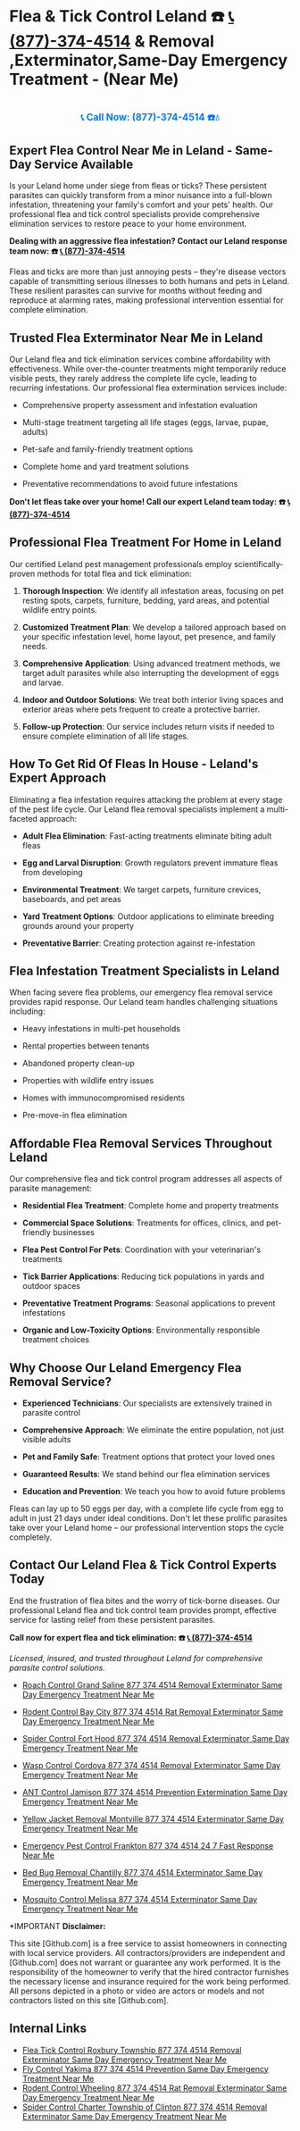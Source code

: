# Flea & Tick Control Leland ☎️ [📞 (877)-374-4514](https://pest-control-4514.netlify.app) & Removal ,Exterminator,Same-Day Emergency Treatment - (Near Me) 
# 

<p align="center" style="font-size: 1.2em; font-weight: bold; margin: 20px 0;">
  <a href="https://pest-control-4514.netlify.app" target="_blank" style="color: #007BFF; text-decoration: none;">📞 Call Now: (877)-374-4514 ☎️💧</a>
</p>

## Expert Flea Control Near Me in Leland - Same-Day Service Available

Is your Leland home under siege from fleas or ticks? These persistent parasites can quickly transform from a minor nuisance into a full-blown infestation, threatening your family's comfort and your pets' health. Our professional flea and tick control specialists provide comprehensive elimination services to restore peace to your home environment.

**Dealing with an aggressive flea infestation? Contact our Leland response team now: ☎️ [📞 (877)-374-4514](https://pest-control-4514.netlify.app)**

Fleas and ticks are more than just annoying pests – they're disease vectors capable of transmitting serious illnesses to both humans and pets in Leland. These resilient parasites can survive for months without feeding and reproduce at alarming rates, making professional intervention essential for complete elimination.

## Trusted Flea Exterminator Near Me in Leland

Our Leland flea and tick elimination services combine affordability with effectiveness. While over-the-counter treatments might temporarily reduce visible pests, they rarely address the complete life cycle, leading to recurring infestations. Our professional flea extermination services include:

- Comprehensive property assessment and infestation evaluation  

- Multi-stage treatment targeting all life stages (eggs, larvae, pupae, adults)  

- Pet-safe and family-friendly treatment options  

- Complete home and yard treatment solutions  

- Preventative recommendations to avoid future infestations  

**Don't let fleas take over your home! Call our expert Leland team today: ☎️ [📞 (877)-374-4514](https://pest-control-4514.netlify.app)**

## Professional Flea Treatment For Home in Leland

Our certified Leland pest management professionals employ scientifically-proven methods for total flea and tick elimination:

1. **Thorough Inspection**: We identify all infestation areas, focusing on pet resting spots, carpets, furniture, bedding, yard areas, and potential wildlife entry points.  

2. **Customized Treatment Plan**: We develop a tailored approach based on your specific infestation level, home layout, pet presence, and family needs.  

3. **Comprehensive Application**: Using advanced treatment methods, we target adult parasites while also interrupting the development of eggs and larvae.  

4. **Indoor and Outdoor Solutions**: We treat both interior living spaces and exterior areas where pets frequent to create a protective barrier.  

5. **Follow-up Protection**: Our service includes return visits if needed to ensure complete elimination of all life stages.  

## How To Get Rid Of Fleas In House - Leland's Expert Approach

Eliminating a flea infestation requires attacking the problem at every stage of the pest life cycle. Our Leland flea removal specialists implement a multi-faceted approach:

- **Adult Flea Elimination**: Fast-acting treatments eliminate biting adult fleas  

- **Egg and Larval Disruption**: Growth regulators prevent immature fleas from developing  

- **Environmental Treatment**: We target carpets, furniture crevices, baseboards, and pet areas  

- **Yard Treatment Options**: Outdoor applications to eliminate breeding grounds around your property  

- **Preventative Barrier**: Creating protection against re-infestation  

## Flea Infestation Treatment Specialists in Leland

When facing severe flea problems, our emergency flea removal service provides rapid response. Our Leland team handles challenging situations including:

- Heavy infestations in multi-pet households  

- Rental properties between tenants  

- Abandoned property clean-up  

- Properties with wildlife entry issues  

- Homes with immunocompromised residents  

- Pre-move-in flea elimination  

## Affordable Flea Removal Services Throughout Leland

Our comprehensive flea and tick control program addresses all aspects of parasite management:

- **Residential Flea Treatment**: Complete home and property treatments  

- **Commercial Space Solutions**: Treatments for offices, clinics, and pet-friendly businesses  

- **Flea Pest Control For Pets**: Coordination with your veterinarian's treatments  

- **Tick Barrier Applications**: Reducing tick populations in yards and outdoor spaces  

- **Preventative Treatment Programs**: Seasonal applications to prevent infestations  

- **Organic and Low-Toxicity Options**: Environmentally responsible treatment choices  

## Why Choose Our Leland Emergency Flea Removal Service?

- **Experienced Technicians**: Our specialists are extensively trained in parasite control  

- **Comprehensive Approach**: We eliminate the entire population, not just visible adults  

- **Pet and Family Safe**: Treatment options that protect your loved ones  

- **Guaranteed Results**: We stand behind our flea elimination services  

- **Education and Prevention**: We teach you how to avoid future problems  

Fleas can lay up to 50 eggs per day, with a complete life cycle from egg to adult in just 21 days under ideal conditions. Don't let these prolific parasites take over your Leland home – our professional intervention stops the cycle completely.

## Contact Our Leland Flea & Tick Control Experts Today

End the frustration of flea bites and the worry of tick-borne diseases. Our professional Leland flea and tick control team provides prompt, effective service for lasting relief from these persistent parasites.

**Call now for expert flea and tick elimination: ☎️ [📞 (877)-374-4514](https://pest-control-4514.netlify.app)**

*Licensed, insured, and trusted throughout Leland for comprehensive parasite control solutions.*


- [Roach Control Grand Saline 877 374 4514 Removal Exterminator Same Day Emergency Treatment Near Me](https://github.com/allyoucaneatsushiin/pest-control/blob/main/Roach-Control-Grand-Saline-877-374-4514-Removal-Exterminator-Same-Day-Emergency-Treatment-Near-Me.md)
- [Rodent Control Bay City 877 374 4514 Rat Removal Exterminator Same Day Emergency Treatment Near Me](https://github.com/allyoucaneatsushiin/pest-control/blob/main/Rodent-Control-Bay-City-877-374-4514-Rat-Removal-Exterminator-Same-Day-Emergency-Treatment-Near-Me.md)
- [Spider Control Fort Hood 877 374 4514 Removal Exterminator Same Day Emergency Treatment Near Me](https://github.com/allyoucaneatsushiin/pest-control/blob/main/Spider-Control-Fort-Hood-877-374-4514-Removal-Exterminator-Same-Day-Emergency-Treatment-Near-Me.md)


- [Wasp Control Cordova 877 374 4514 Removal Exterminator Same Day Emergency Treatment Near Me](https://github.com/allyoucaneatsushiin/pest-control/blob/main/Wasp-Control-Cordova-877-374-4514-Removal-Exterminator-Same-Day-Emergency-Treatment-Near-Me.md)
- [ANT Control Jamison 877 374 4514 Prevention Extermination Same Day Emergency Treatment Near Me](https://github.com/allyoucaneatsushiin/pest-control/blob/main/ANT-Control-Jamison-877-374-4514-Prevention-Extermination-Same-Day-Emergency-Treatment-Near-Me.md)
- [Yellow Jacket Removal Montville 877 374 4514 Exterminator Same Day Emergency Treatment Near Me](https://github.com/allyoucaneatsushiin/pest-control/blob/main/Yellow-Jacket-Removal-Montville-877-374-4514-Exterminator-Same-Day-Emergency-Treatment-Near-Me.md)


- [Emergency Pest Control Frankton 877 374 4514 24 7 Fast Response Near Me](https://github.com/allyoucaneatsushiin/pest-control/blob/main/Emergency-Pest-Control-Frankton-877-374-4514-24-7-Fast-Response-Near-Me.md)
- [Bed Bug Removal Chantilly 877 374 4514 Exterminator Same Day Emergency Treatment Near Me](https://github.com/allyoucaneatsushiin/pest-control/blob/main/Bed-Bug-Removal-Chantilly-877-374-4514-Exterminator-Same-Day-Emergency-Treatment-Near-Me.md)
- [Mosquito Control Melissa 877 374 4514 Exterminator Same Day Emergency Treatment Near Me](https://github.com/allyoucaneatsushiin/pest-control/blob/main/Mosquito-Control-Melissa-877-374-4514-Exterminator-Same-Day-Emergency-Treatment-Near-Me.md)


*IMPORTANT **Disclaimer:**  

This site [Github.com] is a free service to assist homeowners in connecting with local service providers. All contractors/providers are independent and [Github.com] does not warrant or guarantee any work performed. It is the responsibility of the homeowner to verify that the hired contractor furnishes the necessary license and insurance required for the work being performed. All persons depicted in a photo or video are actors or models and not contractors listed on this site [Github.com].


## Internal Links
- [Flea Tick Control Roxbury Township 877 374 4514 Removal Exterminator Same Day Emergency Treatment Near Me](https://github.com/allyoucaneatsushiin/pest-control/blob/main/Flea-Tick-Control-Roxbury-Township-877-374-4514-Removal-Exterminator-Same-Day-Emergency-Treatment-Near-Me.md)
- [Fly Control Yakima 877 374 4514 Prevention Same Day Emergency Treatment Near Me](https://github.com/allyoucaneatsushiin/pest-control/blob/main/Fly-Control-Yakima-877-374-4514-Prevention-Same-Day-Emergency-Treatment-Near-Me.md)
- [Rodent Control Wheeling 877 374 4514 Rat Removal Exterminator Same Day Emergency Treatment Near Me](https://github.com/allyoucaneatsushiin/pest-control/blob/main/Rodent-Control-Wheeling-877-374-4514-Rat-Removal-Exterminator-Same-Day-Emergency-Treatment-Near-Me.md)
- [Spider Control Charter Township of Clinton 877 374 4514 Removal Exterminator Same Day Emergency Treatment Near Me](https://github.com/allyoucaneatsushiin/pest-control/blob/main/Spider-Control-Charter-Township-of-Clinton-877-374-4514-Removal-Exterminator-Same-Day-Emergency-Treatment-Near-Me.md)
